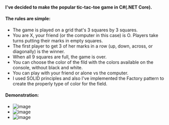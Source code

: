 #### I've decided to make the popular tic-tac-toe game in C#(.NET Core).
#### The rules are simple:
- The game is played on a grid that's 3 squares by 3 squares.
- You are X, your friend (or the computer in this case) is O. Players take turns putting their marks in empty squares.
- The first player to get 3 of her marks in a row (up, down, across, or diagonally) is the winner.
- When all 9 squares are full, the game is over.
- You can choose the color of the fild with the colors available on the console, without black and white.
- You can play with your friend or alone vs the computer.
- I used SOLID principles and also I've implemented the Factory pattern to create the properly type of color for the field.
#### Demonstration:
- ![image](https://user-images.githubusercontent.com/107473016/207571617-514a7e33-aa07-4cee-88fd-131d1ebae9da.png)
- ![image](https://user-images.githubusercontent.com/107473016/207571961-7513d4ff-661f-468a-9ccb-2489692a61d4.png)
- ![image](https://user-images.githubusercontent.com/107473016/207572422-bd69bc1a-58a3-4a77-b8e8-f143443c797f.png)



